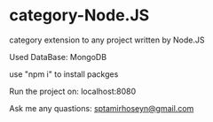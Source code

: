 # category-Node.JS
category extension to any project written by Node.JS

Used DataBase: MongoDB

use "npm i" to install packges 

Run the project on: localhost:8080

Ask me any quastions: sptamirhoseyn@gmail.com
